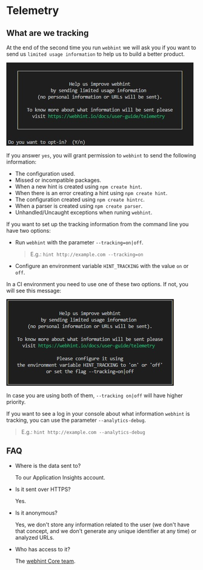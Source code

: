 # Telemetry

## What are we tracking

At the end of the second time you run `webhint` we will ask you if you want to
send us `limited usage information` to help us to build a better product.

![Example output for the telemetry question](images/telemetryquestion.jpg)

If you answer `yes`, you will grant permission to `webhint` to send the
following information:

* The configuration used.
* Missed or incompatible packages.
* When a new hint is created using `npm create hint`.
* When there is an error creating a hint using `npm create hint`.
* The configuration created using `npm create hintrc`.
* When a parser is created using `npm create parser`.
* Unhandled/Uncaught exceptions when runing `webhint`.

If you want to set up the tracking information from the command line you have
two options:

* Run `webhint` with the parameter `--tracking=on|off`.
  > E.g.: `hint http://example.com --tracking=on`
* Configure an environment variable `HINT_TRACKING` with the
  value `on` or `off`.

In a CI environment you need to use one of these two options. If not, you will
see this message:

![Example output for the telemetry message](images/telemetrycimessage.jpg)

In case you are using both of them, `--tracking on|off` will have
higher priority.

If you want to see a log in your console about what information `webhint` is
tracking, you can use the parameter `--analytics-debug`.

>E.g.: `hint http://example.com --analytics-debug`

## FAQ

* Where is the data sent to?

  To our Application Insights account.

* Is it sent over HTTPS?

  Yes.

* Is it anonymous?

  Yes, we don't store any information related to the user (we don't have that
  concept, and we don't generate any unique identifier at any time) or analyzed URLs.

* Who has access to it?

  The [webhint Core team](https://github.com/orgs/webhintio/teams/core).
